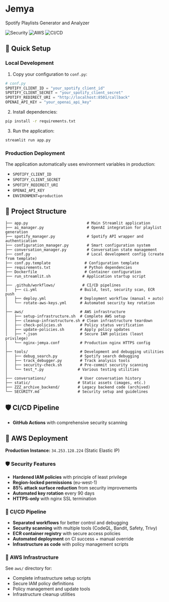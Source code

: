 # Jemya
Spotify Playlists Generator and Analyzer

![Security](https://img.shields.io/badge/Security-Hardened_IAM-green?style=flat-square)
![AWS](https://img.shields.io/badge/AWS-Least_Privilege-blue?style=flat-square)
![CI/CD](https://img.shields.io/badge/CI%2FCD-Separated_Workflows-orange?style=flat-square)

## 🚀 Quick Setup

### Local Development
1. Copy your configuration to `conf.py`:
```python
# conf.py
SPOTIFY_CLIENT_ID = "your_spotify_client_id"
SPOTIFY_CLIENT_SECRET = "your_spotify_client_secret"
SPOTIFY_REDIRECT_URI = "http://localhost:8501/callback"
OPENAI_API_KEY = "your_openai_api_key"
```

2. Install dependencies:
```bash
pip install -r requirements.txt
```

3. Run the application:
```bash
streamlit run app.py
```

### Production Deployment
The application automatically uses environment variables in production:
- `SPOTIFY_CLIENT_ID`
- `SPOTIFY_CLIENT_SECRET` 
- `SPOTIFY_REDIRECT_URI`
- `OPENAI_API_KEY`
- `ENVIRONMENT=production`

## 📁 Project Structure
```
├── app.py                          # Main Streamlit application
├── ai_manager.py                   # OpenAI integration for playlist generation
├── spotify_manager.py              # Spotify API wrapper and authentication
├── configuration_manager.py        # Smart configuration system
├── conversation_manager.py         # Conversation state management
├── conf.py                         # Local development config (create from template)
├── conf.py.template               # Configuration template
├── requirements.txt               # Python dependencies
├── Dockerfile                     # Container configuration
├── run_streamlit.sh              # Application startup script
│
├── .github/workflows/            # CI/CD pipelines
│   ├── ci.yml                   # Build, test, security scan, ECR push
│   ├── deploy.yml               # Deployment workflow (manual + auto)
│   └── rotate-aws-keys.yml      # Automated security key rotation
│
├── aws/                         # AWS infrastructure
│   ├── setup-infrastructure.sh  # Complete AWS setup
│   ├── cleanup-infrastructure.sh # Clean infrastructure teardown
│   ├── check-policies.sh        # Policy status verification
│   ├── update-policies.sh       # Apply policy updates
│   ├── *.json                   # Secure IAM policies (least privilege)
│   └── nginx-jemya.conf         # Production nginx HTTPS config
│
├── tools/                       # Development and debugging utilities
│   ├── debug_search.py          # Spotify search debugging
│   ├── track_debugger.py        # Track analysis tools
│   ├── security-check.sh        # Pre-commit security scanning
│   └── test_*.py               # Various testing utilities
│
├── conversations/               # User conversation history
├── static/                     # Static assets (images, etc.)
├── ZZZ_archive_backend/        # Legacy backend code (archived)
└── SECURITY.md                 # Security setup and guidelines
```

## 🛡️ CI/CD Pipeline
- **GitHub Actions** with comprehensive security scanning

## 🚀 AWS Deployment
**Production Instance:** `34.253.128.224` (Static Elastic IP)

### 🛡️ Security Features
- **Hardened IAM policies** with principle of least privilege
- **Region-locked permissions** (eu-west-1)
- **85% attack surface reduction** from security improvements
- **Automated key rotation** every 90 days
- **HTTPS-only** with nginx SSL termination

### 🔄 CI/CD Pipeline
- **Separated workflows** for better control and debugging
- **Security scanning** with multiple tools (CodeQL, Bandit, Safety, Trivy)
- **ECR container registry** with secure access policies
- **Automated deployment** on CI success + manual override
- **Infrastructure as code** with policy management scripts

### 📂 AWS Infrastructure
See `aws/` directory for:
- Complete infrastructure setup scripts
- Secure IAM policy definitions
- Policy management and update tools
- Infrastructure cleanup utilities
